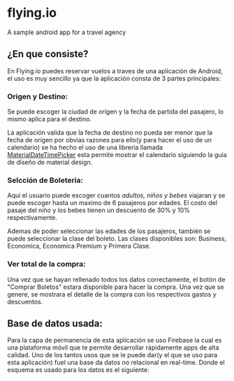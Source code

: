 # flying.io
A sample android app for a travel agency

## ¿En que consiste?
En Flying.io puedes reservar vuelos a traves de una aplicación de Android, el uso es muy sencillo 
ya que la aplicación consta de 3 partes principales: 

### Origen y Destino: 
Se puede escoger la ciudad de origen y la fecha de partida del pasajero, lo mismo aplica para el destino.

La aplicación valida que la fecha de destino no pueda ser menor que la fecha de origen por obvias razones
para ello(y para hacer el uso de un calendario) se ha hecho el uso de una libreria llamada [MaterialDateTimePicker](https://github.com/wdullaer/MaterialDateTimePicker)
esta permite mostrar el calendario siguiendo la guia de diseño de material design.

### Selcción de Boleteria:

Aqui el usuario puede escoger cuantos *adultos, niños y bebes* viajaran y se puede escoger 
hasta un maximo de 6 pasajeros por edades. El costo del pasaje del niño y los bebes tienen un descuento de 30% y 10% respectivamente.

Ademas de poder seleccionar las edades de los pasajeros, también se puede seleccionar la clase del boleto. Las clases disponibles son:
Business, Economica, Economica Premium y Primera Clase.

### Ver total de la compra:

Una vez que se hayan rellenado todos los datos correctamente, el botón 
de "Comprar Boletos" estara disponible para hacer la compra. Una vez que se genere, se mostrara
el detalle de la compra con los respectivos gastos y descuentos.

## Base de datos usada:

Para la capa de permanencia de esta aplicación se uso Firebase la cual es 
una plataforma móvil que te permite desarrollar rápidamente apps de alta calidad.
Uno de los tantos usos que se le puede dar(y el que se uso para esta aplicación)
fuel una base da datos no relacional en real-time. Donde el esquema es usado para los datos
es el siguiente:


